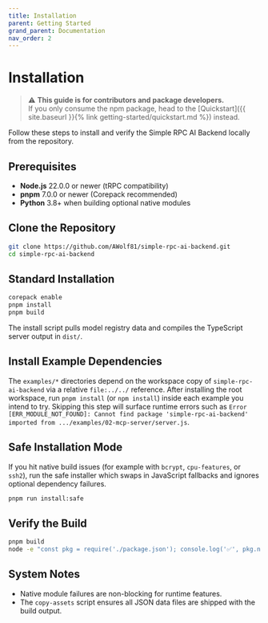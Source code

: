 ```yaml
---
title: Installation
parent: Getting Started
grand_parent: Documentation
nav_order: 2
---
```


# Installation

> ⚠️ **This guide is for contributors and package developers.**  
> If you only consume the npm package, head to the [Quickstart]({{ site.baseurl }}{% link getting-started/quickstart.md %}) instead.

Follow these steps to install and verify the Simple RPC AI Backend locally from the repository.

## Prerequisites

- **Node.js** 22.0.0 or newer (tRPC compatibility)
- **pnpm** 7.0.0 or newer (Corepack recommended)
- **Python** 3.8+ when building optional native modules

## Clone the Repository

```bash
git clone https://github.com/AWolf81/simple-rpc-ai-backend.git
cd simple-rpc-ai-backend
```

## Standard Installation

```bash
corepack enable
pnpm install
pnpm build
```

The install script pulls model registry data and compiles the TypeScript server output in `dist/`.

## Install Example Dependencies

The `examples/*` directories depend on the workspace copy of `simple-rpc-ai-backend` via a relative `file:../../` reference. After installing the root workspace, run `pnpm install` (or `npm install`) inside each example you intend to try. Skipping this step will surface runtime errors such as `Error [ERR_MODULE_NOT_FOUND]: Cannot find package 'simple-rpc-ai-backend' imported from .../examples/02-mcp-server/server.js`.

## Safe Installation Mode

If you hit native build issues (for example with `bcrypt`, `cpu-features`, or `ssh2`), run the safe installer which swaps in JavaScript fallbacks and ignores optional dependency failures.

```bash
pnpm run install:safe
```

## Verify the Build

```bash
pnpm build
node -e "const pkg = require('./package.json'); console.log('✅', pkg.name, pkg.version);"
```

## System Notes

- Native module failures are non-blocking for runtime features.
- The `copy-assets` script ensures all JSON data files are shipped with the build output.
